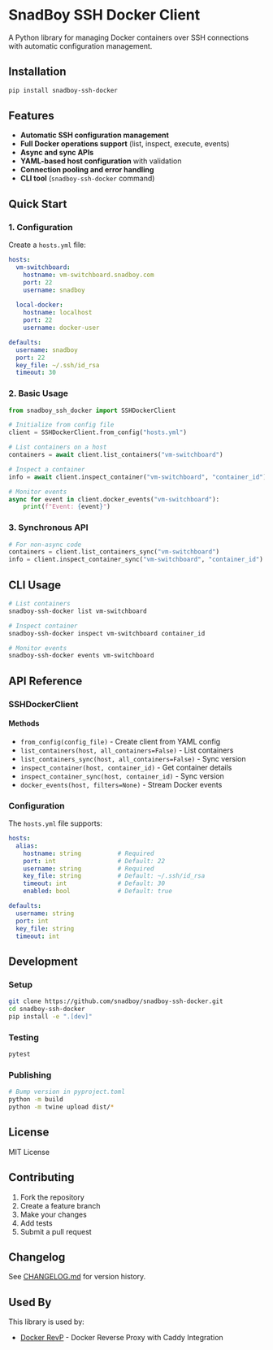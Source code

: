 # SnadBoy SSH Docker Client

A Python library for managing Docker containers over SSH connections with automatic configuration management.

## Installation

```bash
pip install snadboy-ssh-docker
```

## Features

- **Automatic SSH configuration management**
- **Full Docker operations support** (list, inspect, execute, events)
- **Async and sync APIs**
- **YAML-based host configuration** with validation
- **Connection pooling and error handling**
- **CLI tool** (`snadboy-ssh-docker` command)

## Quick Start

### 1. Configuration

Create a `hosts.yml` file:

```yaml
hosts:
  vm-switchboard:
    hostname: vm-switchboard.snadboy.com
    port: 22
    username: snadboy
    
  local-docker:
    hostname: localhost
    port: 22
    username: docker-user

defaults:
  username: snadboy
  port: 22
  key_file: ~/.ssh/id_rsa
  timeout: 30
```

### 2. Basic Usage

```python
from snadboy_ssh_docker import SSHDockerClient

# Initialize from config file
client = SSHDockerClient.from_config("hosts.yml")

# List containers on a host
containers = await client.list_containers("vm-switchboard")

# Inspect a container
info = await client.inspect_container("vm-switchboard", "container_id")

# Monitor events
async for event in client.docker_events("vm-switchboard"):
    print(f"Event: {event}")
```

### 3. Synchronous API

```python
# For non-async code
containers = client.list_containers_sync("vm-switchboard")
info = client.inspect_container_sync("vm-switchboard", "container_id")
```

## CLI Usage

```bash
# List containers
snadboy-ssh-docker list vm-switchboard

# Inspect container
snadboy-ssh-docker inspect vm-switchboard container_id

# Monitor events
snadboy-ssh-docker events vm-switchboard
```

## API Reference

### SSHDockerClient

#### Methods

- `from_config(config_file)` - Create client from YAML config
- `list_containers(host, all_containers=False)` - List containers
- `list_containers_sync(host, all_containers=False)` - Sync version
- `inspect_container(host, container_id)` - Get container details
- `inspect_container_sync(host, container_id)` - Sync version
- `docker_events(host, filters=None)` - Stream Docker events

### Configuration

The `hosts.yml` file supports:

```yaml
hosts:
  alias:
    hostname: string          # Required
    port: int                 # Default: 22
    username: string          # Required
    key_file: string          # Default: ~/.ssh/id_rsa
    timeout: int              # Default: 30
    enabled: bool             # Default: true

defaults:
  username: string
  port: int
  key_file: string
  timeout: int
```

## Development

### Setup

```bash
git clone https://github.com/snadboy/snadboy-ssh-docker.git
cd snadboy-ssh-docker
pip install -e ".[dev]"
```

### Testing

```bash
pytest
```

### Publishing

```bash
# Bump version in pyproject.toml
python -m build
python -m twine upload dist/*
```

## License

MIT License

## Contributing

1. Fork the repository
2. Create a feature branch
3. Make your changes
4. Add tests
5. Submit a pull request

## Changelog

See [CHANGELOG.md](CHANGELOG.md) for version history.

## Used By

This library is used by:
- [Docker RevP](https://github.com/snadboy/docker-revp) - Docker Reverse Proxy with Caddy Integration